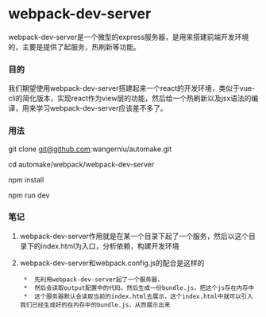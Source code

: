 # webpack-dev-server


webpack-dev-server是一个微型的express服务器，是用来搭建前端开发环境的，主要是提供了起服务，热刷新等功能。

### 目的

我们期望使用webpack-dev-server搭建起来一个react的开发环境，类似于vue-cli的简化版本，实现react作为view层的功能，然后给一个热刷新以及jsx语法的编译，用来学习webpack-dev-server应该差不多了。

### 用法

git clone git@github.com:wangerniu/automake.git

cd automake/webpack/webpack-dev-server

npm install

npm run dev


### 笔记

1. webpack-dev-server作用就是在某一个目录下起了一个服务，然后以这个目录下的index.html为入口，分析依赖，构建开发环境

2. webpack-dev-server和webpack.config.js的配合是这样的

		*  先利用webpack-dev-server起了一个服务器，
		*  然后会读取output配置中的代码，然后生成一份bundle.js，把这个js存在内存中
		*  这个服务器默认会读取当前的index.html去展示，这个index.html中就可以引入我们已经生成好的在内存中的bundle.js，从而展示出来

